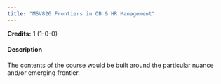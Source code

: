```yaml
---
title: "MSV826 Frontiers in OB & HR Management"
---
```

**Credits:** 1 (1-0-0)

#### Description
The contents of the course would be built around the particular nuance and/or emerging frontier.